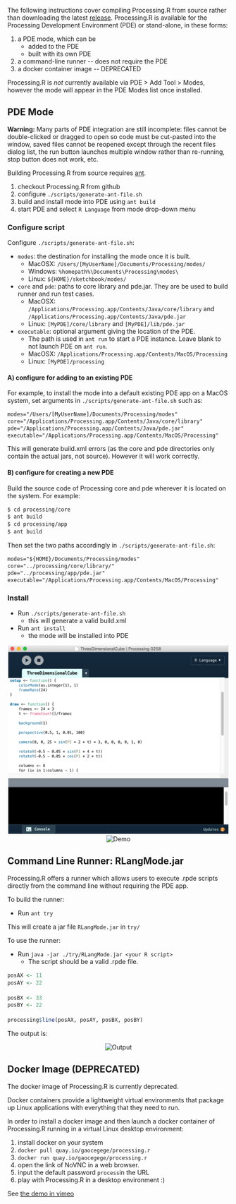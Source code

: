 The following instructions cover compiling Processing.R from source rather than downloading the latest [release](https://github.com/gaocegege/Processing.R/releases).
Processing.R is available for the Processing Development Environment (PDE) or stand-alone, in these forms:

1. a PDE mode, which can be
    - added to the PDE
    - built with its own PDE
1. a command-line runner -- does not require the PDE
1. a docker container image -- DEPRECATED

Processing.R is *not* currently available via PDE > Add Tool > Modes, however the mode will appear in the PDE Modes list once installed.

## PDE Mode

**Warning:** Many parts of PDE integration are still incomplete: files cannot be double-clicked or dragged to open so code must be cut-pasted into the window, saved files cannot be reopened except through the recent files dialog list, the run button launches multiple window rather than re-running, stop button does not work, etc.

Building Processing.R from source requires [ant](ant.apache.org/).

1. checkout Processing.R from github
1. configure `./scripts/generate-ant-file.sh`
1. build and install mode into PDE using `ant build`
1. start PDE and select `R Language` from mode drop-down menu

### Configure script

Configure `./scripts/generate-ant-file.sh`:

- `modes`: the destination for installing the mode once it is built.
  - MacOSX: `/Users/[MyUserName]/Documents/Processing/modes/`
  - Windows: `%homepath%\Documents\Processing\modes\`
  - Linux: `${HOME}/sketchbook/modes/`
- `core` and `pde`: paths to core library and pde.jar. They are be used to build runner and run test cases.
  - MacOSX: `/Applications/Processing.app/Contents/Java/core/library` and `/Applications/Processing.app/Contents/Java/pde.jar`
  - Linux: `[MyPDE]/core/library` and `[MyPDE]/lib/pde.jar`
- `executable`: optional argument giving the location of the PDE.
  - The path is used in `ant run` to start a PDE instance. Leave blank to not launch PDE on `ant run`.
  - MacOSX: `/Applications/Processing.app/Contents/MacOS/Processing`
  - Linux: `[MyPDE]/processing`

#### A) configure for adding to an existing PDE

For example, to install the mode into a default existing PDE app on a MacOS system, set arguments in `./scripts/generate-ant-file.sh` such as:

```
modes="/Users/[MyUserName]/Documents/Processing/modes"
core="/Applications/Processing.app/Contents/Java/core/library"
pde="/Applications/Processing.app/Contents/Java/pde.jar"
executable="/Applications/Processing.app/Contents/MacOS/Processing"
```

This will generate build.xml errors (as the core and pde directories only contain the actual jars, not source). However it will work correctly.

#### B) configure for creating a new PDE

Build the source code of Processing core and pde wherever it is located on the system. For example:

```bash
$ cd processing/core
$ ant build
$ cd processing/app
$ ant build
```

Then set the two paths accordingly in `./scripts/generate-ant-file.sh`:

```
modes="${HOME}/Documents/Processing/modes"
core="../processing/core/library/"
pde="../processing/app/pde.jar"
executable="/Applications/Processing.app/Contents/MacOS/Processing"
```

### Install

- Run `./scripts/generate-ant-file.sh`
  - this will generate a valid build.xml
- Run `ant install`
  - the mode will be installed into PDE

<div align="center">
	<img src="../img/editor.png" alt="Editor" width="500">
</div>

<div align="center">
	<img src="../img/demo.gif" alt="Demo" width="300">
</div>

## Command Line Runner: RLangMode.jar

Processing.R offers a runner which allows users to execute .rpde scripts directly from the command line without requiring the PDE app.

To build the runner:

- Run `ant try`

This will create a jar file `RLangMode.jar` in `try/`

To use the runner:

- Run `java -jar ./try/RLangMode.jar <your R script>`
  - The script should be a valid .rpde file.

```r
posAX <- 11
posAY <- 22

posBX <- 33
posBY <- 22

processing$line(posAX, posAY, posBX, posBY)
```

The output is:

<div align="center">
	<img src="../img/demo.png" alt="Output" width="100">
</div>

## Docker Image (DEPRECATED)

The docker image of Processing.R is currently deprecated.

Docker containers provide a lightweight virtual environments that package up Linux applications with everything that they need to run.

In order to install a docker image and then launch a docker container of Processing.R running in a virtual Linux desktop environment:

1. install docker on your system
1. `docker pull quay.io/gaocegege/processing.r`
1. `docker run quay.io/gaocegege/processing.r`
1. open the link of NoVNC in a web browser.
1. input the default password `process`in the URL
1. play with Processing.R in a desktop environment :)

See [the demo in vimeo](https://vimeo.com/207571123)